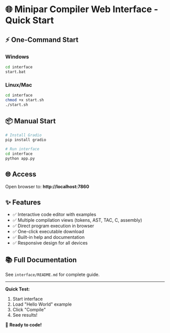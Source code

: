 # 🌐 Minipar Compiler Web Interface - Quick Start

## ⚡ One-Command Start

### Windows
```bash
cd interface
start.bat
```

### Linux/Mac
```bash
cd interface
chmod +x start.sh
./start.sh
```

## 📦 Manual Start

```bash
# Install Gradio
pip install gradio

# Run interface
cd interface
python app.py
```

## 🌐 Access

Open browser to: **http://localhost:7860**

## ✨ Features

- ✅ Interactive code editor with examples
- ✅ Multiple compilation views (tokens, AST, TAC, C, assembly)
- ✅ Direct program execution in browser
- ✅ One-click executable download
- ✅ Built-in help and documentation
- ✅ Responsive design for all devices

## 📚 Full Documentation

See `interface/README.md` for complete guide.

---

**Quick Test:**
1. Start interface
2. Load "Hello World" example
3. Click "Compile"
4. See results!

🚀 **Ready to code!**
